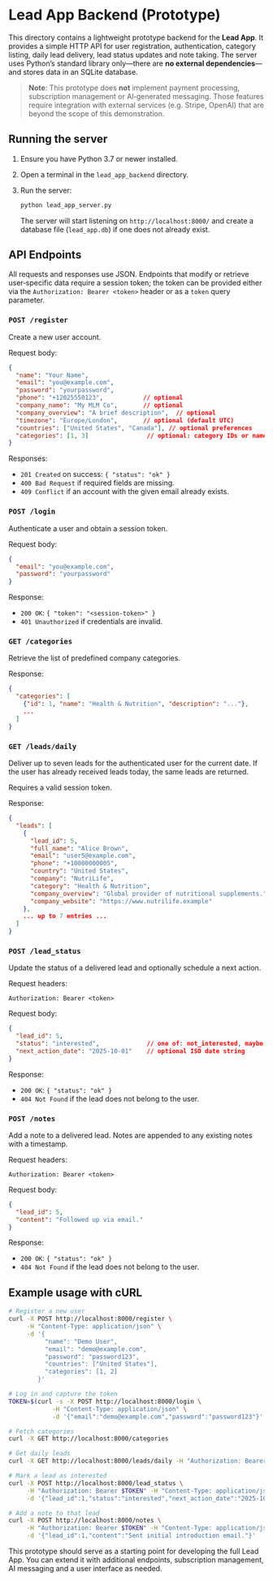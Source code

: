# Lead App Backend (Prototype)

This directory contains a lightweight prototype backend for the **Lead App**.  It provides
a simple HTTP API for user registration, authentication, category listing,
daily lead delivery, lead status updates and note taking.  The server uses
Python’s standard library only—there are **no external dependencies**—and
stores data in an SQLite database.

> **Note**: This prototype does **not** implement payment processing,
> subscription management or AI‑generated messaging.  Those features require
> integration with external services (e.g. Stripe, OpenAI) that are beyond
> the scope of this demonstration.

## Running the server

1. Ensure you have Python 3.7 or newer installed.
2. Open a terminal in the `lead_app_backend` directory.
3. Run the server:

   ```bash
   python lead_app_server.py
   ```

   The server will start listening on `http://localhost:8000/` and create
   a database file (`lead_app.db`) if one does not already exist.

## API Endpoints

All requests and responses use JSON.  Endpoints that modify or retrieve
user‑specific data require a session token; the token can be provided
either via the `Authorization: Bearer <token>` header or as a `token`
query parameter.

### `POST /register`

Create a new user account.

Request body:

```json
{
  "name": "Your Name",
  "email": "you@example.com",
  "password": "yourpassword",
  "phone": "+12025550123",           // optional
  "company_name": "My MLM Co",       // optional
  "company_overview": "A brief description",  // optional
  "timezone": "Europe/London",       // optional (default UTC)
  "countries": ["United States", "Canada"], // optional preferences
  "categories": [1, 3]                // optional: category IDs or names
}
```

Responses:

* `201 Created` on success: `{ "status": "ok" }`
* `400 Bad Request` if required fields are missing.
* `409 Conflict` if an account with the given email already exists.

### `POST /login`

Authenticate a user and obtain a session token.

Request body:

```json
{
  "email": "you@example.com",
  "password": "yourpassword"
}
```

Response:

* `200 OK`: `{ "token": "<session-token>" }`
* `401 Unauthorized` if credentials are invalid.

### `GET /categories`

Retrieve the list of predefined company categories.

Response:

```json
{
  "categories": [
    {"id": 1, "name": "Health & Nutrition", "description": "..."},
    ...
  ]
}
```

### `GET /leads/daily`

Deliver up to seven leads for the authenticated user for the current date.
If the user has already received leads today, the same leads are returned.

Requires a valid session token.

Response:

```json
{
  "leads": [
    {
      "lead_id": 5,
      "full_name": "Alice Brown",
      "email": "user5@example.com",
      "phone": "+10000000005",
      "country": "United States",
      "company": "NutriLife",
      "category": "Health & Nutrition",
      "company_overview": "Global provider of nutritional supplements.",
      "company_website": "https://www.nutrilife.example"
    },
    ... up to 7 entries ...
  ]
}
```

### `POST /lead_status`

Update the status of a delivered lead and optionally schedule a next action.

Request headers:

```
Authorization: Bearer <token>
```

Request body:

```json
{
  "lead_id": 5,
  "status": "interested",             // one of: not_interested, maybe, interested
  "next_action_date": "2025-10-01"    // optional ISO date string
}
```

Response:

* `200 OK`: `{ "status": "ok" }`
* `404 Not Found` if the lead does not belong to the user.

### `POST /notes`

Add a note to a delivered lead.  Notes are appended to any existing notes with a timestamp.

Request headers:

```
Authorization: Bearer <token>
```

Request body:

```json
{
  "lead_id": 5,
  "content": "Followed up via email."
}
```

Response:

* `200 OK`: `{ "status": "ok" }`
* `404 Not Found` if the lead does not belong to the user.

## Example usage with cURL

```bash
# Register a new user
curl -X POST http://localhost:8000/register \
     -H "Content-Type: application/json" \
     -d '{
          "name": "Demo User",
          "email": "demo@example.com",
          "password": "password123",
          "countries": ["United States"],
          "categories": [1, 2]
        }'

# Log in and capture the token
TOKEN=$(curl -s -X POST http://localhost:8000/login \
            -H "Content-Type: application/json" \
            -d '{"email":"demo@example.com","password":"password123"}' | jq -r .token)

# Fetch categories
curl -X GET http://localhost:8000/categories

# Get daily leads
curl -X GET http://localhost:8000/leads/daily -H "Authorization: Bearer $TOKEN"

# Mark a lead as interested
curl -X POST http://localhost:8000/lead_status \
     -H "Authorization: Bearer $TOKEN" -H "Content-Type: application/json" \
     -d '{"lead_id":1,"status":"interested","next_action_date":"2025-10-01"}'

# Add a note to that lead
curl -X POST http://localhost:8000/notes \
     -H "Authorization: Bearer $TOKEN" -H "Content-Type: application/json" \
     -d '{"lead_id":1,"content":"Sent initial introduction email."}'
```

This prototype should serve as a starting point for developing the full Lead App.  You can extend it
with additional endpoints, subscription management, AI messaging and a user interface as needed.